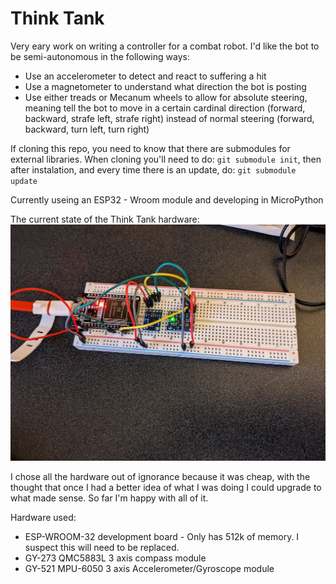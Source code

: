 # Think Tank

Very eary work on writing a controller for a combat robot.  I'd like the bot to be semi-autonomous in the following ways:
* Use an accelerometer to detect and react to suffering a hit
* Use a magnetometer to understand what direction the bot is posting
* Use either treads or Mecanum wheels to allow for absolute steering, meaning tell the bot to move in a certain cardinal direction (forward, backward, strafe left, strafe right) instead of normal steering (forward, backward, turn left, turn right)

If cloning this repo, you need to know that there are submodules for external libraries.  When cloning you'll need to do: `git submodule init`, then after instalation, and every time there is an update, do: `git submodule update`

Currently useing an ESP32 - Wroom module and developing in MicroPython

The current state of the Think Tank hardware:
![Alt text](https://github.com/PeterDarley/ThinkTank/blob/main/docs/ThinkTank.jpg)

I chose all the hardware out of ignorance because it was cheap, with the thought that once I had a better idea of what I was doing I could upgrade to what made sense.  So far I'm happy with all of it.

Hardware used:
* ESP-WROOM-32 development board - Only has 512k of memory.  I suspect this will need to be replaced.
* GY-273 QMC5883L 3 axis compass module
* GY-521 MPU-6050 3 axis Accelerometer/Gyroscope module